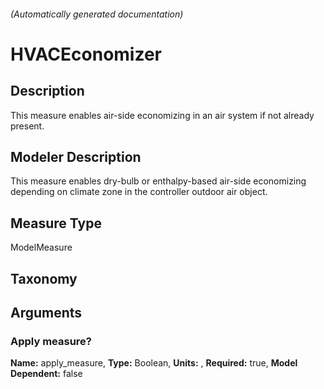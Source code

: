 

###### (Automatically generated documentation)

# HVACEconomizer

## Description
This measure enables air-side economizing in an air system if not already present.

## Modeler Description
This measure enables dry-bulb or enthalpy-based air-side economizing depending on climate zone in the controller outdoor air object.

## Measure Type
ModelMeasure

## Taxonomy


## Arguments


### Apply measure?

**Name:** apply_measure,
**Type:** Boolean,
**Units:** ,
**Required:** true,
**Model Dependent:** false




